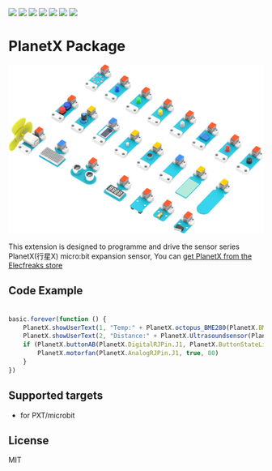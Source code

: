 ![](https://img.shields.io/badge/Platform-micro%3Abit-red) ![](https://img.shields.io/travis/com/elecfreaks/pxt-PlanetX) ![](https://img.shields.io/github/v/release/elecfreaks/pxt-PlanetX) ![](https://img.shields.io/github/last-commit/elecfreaks/pxt-PlanetX) ![](https://img.shields.io/github/languages/top/elecfreaks/pxt-PlanetX) ![](https://img.shields.io/github/issues/elecfreaks/pxt-PlanetX) ![](https://img.shields.io/github/license/elecfreaks/pxt-PlanetX) 

# PlanetX Package

![](/PlanetX.png/)

This extension is designed to programme and drive the sensor series PlanetX(行星X) micro:bit expansion sensor, You can [get PlanetX from the Elecfreaks store](https://www.elecfreaks.com/store/sensor-kit-compatible-with-fischertechnik.html)

## Code Example
```JavaScript

basic.forever(function () {
    PlanetX.showUserText(1, "Temp:" + PlanetX.octopus_BME280(PlanetX.BME280_state.BME280_temperature_C))
    PlanetX.showUserText(2, "Distance:" + PlanetX.Ultrasoundsensor(PlanetX.DigitalRJPin.J1, PlanetX.Distance_Unit_List.Distance_Unit_cm))
    if (PlanetX.buttonAB(PlanetX.DigitalRJPin.J1, PlanetX.ButtonStateList.A)) {
        PlanetX.motorfan(PlanetX.AnalogRJPin.J1, true, 80)
    }
})


```
## Supported targets

* for PXT/microbit

## License
MIT

